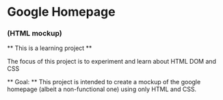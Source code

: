 # Google Homepage
### (HTML mockup)

** This is a learning project **

The focus of this project is to experiment and learn about HTML DOM and CSS

** Goal: ** This project is intended to create a mockup of the google homepage (albeit a non-functional one) using only HTML and CSS.